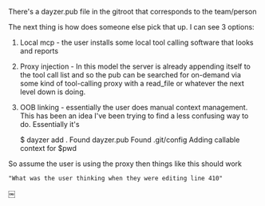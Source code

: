 There's a dayzer.pub file in the gitroot that corresponds to the team/person

The next thing is how does someone else pick that up. I can see 3 options:

1. Local mcp - the user installs some local tool calling software that looks and reports

2. Proxy injection - In this model the server is already appending itself to the tool call list and so the pub can be searched for on-demand via some kind of tool-calling proxy with a read_file or
   whatever the next level down is doing.

3. OOB linking - essentially the user does manual context management. This has been an idea I've been trying to find a less confusing way to do. Essentially it's

    $ dayzer add .
    Found dayzer.pub
    Found .git/config
    Adding callable context for $pwd

So assume the user is using the proxy then things like this should work

    "What was the user thinking when they were editing line 410"

   
￼

